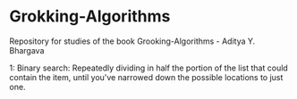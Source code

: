# Grokking-Algorithms

Repository for studies of the book Grooking-Algorithms - Aditya Y. Bhargava

1: Binary search: Repeatedly dividing in half the portion of the list that could contain the item, until you've narrowed down the possible locations to just one. 
